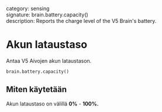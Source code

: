 category: sensing  
signature: brain.battery.capacity()  
description: Reports the charge level of the V5 Brain's battery.

# Akun lataustaso


Antaa V5 Aivojen akun lataustason.

```don
brain.battery.capacity()
```

## Miten käytetään

Akun lataustaso on välillä **0%** - **100%.**
	
<advanced>
</advanced>
